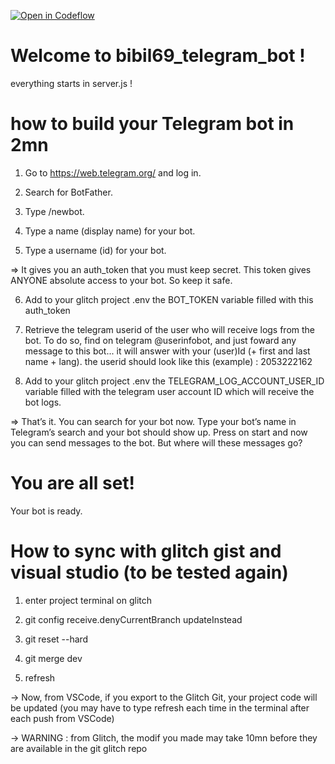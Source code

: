 [![Open in Codeflow](https://developer.stackblitz.com/img/open_in_codeflow.svg)](https:///pr.new/bibisixtynine/profpepite-telegram-bot)


# Welcome to bibil69_telegram_bot !

everything starts in server.js !

# how to build your Telegram bot in 2mn

1. Go to https://web.telegram.org/ and log in.

2. Search for BotFather.

3. Type /newbot.

4. Type a name (display name) for your bot.

5. Type a username (id) for your bot.

=> It gives you an auth_token that you must keep secret. This token gives ANYONE absolute access to your bot. So keep it safe.

6. Add to your glitch project .env the BOT_TOKEN variable filled with this auth_token

7. Retrieve the telegram userid of the user who will receive logs from the bot. To do so, find on telegram @userinfobot, and just foward any message to this bot... it will answer with your (user)Id (+ first and last name + lang). the userid should look like this (example) : 2053222162

8. Add to your glitch project .env the TELEGRAM_LOG_ACCOUNT_USER_ID variable filled with the telegram user account ID which will receive the bot logs. 

=> That’s it. You can search for your bot now. Type your bot’s name in Telegram’s search and your bot should show up. Press on start and now you can send messages to the bot. But where will these messages go?

# You are all set!

Your bot is ready.

# How to sync with glitch gist and visual studio (to be tested again)

1. enter project terminal on glitch

2. git config receive.denyCurrentBranch updateInstead

3. git reset --hard

4. git merge dev

5. refresh

-> Now, from VSCode, if you export to the Glitch Git, your project code will be updated (you may have to type refresh each time in the terminal after each push from VSCode)

-> WARNING : from Glitch, the modif you made may take 10mn before they are available in the git glitch repo